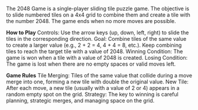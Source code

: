 The 2048 Game is a single-player sliding tile puzzle game. The objective is to slide numbered tiles on a 4x4 grid to combine them and create a tile with the number 2048. The game ends when no more moves are possible.

**How to Play**
Controls: Use the arrow keys (up, down, left, right) to slide the tiles in the corresponding direction.
Goal: Combine tiles of the same value to create a larger value (e.g., 2 + 2 = 4, 4 + 4 = 8, etc.). Keep combining tiles to reach the target tile with a value of 2048.
Winning Condition: The game is won when a tile with a value of 2048 is created.
Losing Condition: The game is lost when there are no empty spaces or valid moves left.

**Game Rules**
Tile Merging: Tiles of the same value that collide during a move merge into one, forming a new tile with double the original value.
New Tile: After each move, a new tile (usually with a value of 2 or 4) appears in a random empty spot on the grid.
Strategy: The key to winning is careful planning, strategic merges, and managing space on the grid.

